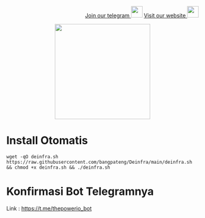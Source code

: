 <p style="font-size:14px" align="right">
<a href="https://t.me/bangpateng_group" target="_blank">Join our telegram <img src="https://user-images.githubusercontent.com/50621007/183283867-56b4d69f-bc6e-4939-b00a-72aa019d1aea.png" width="30"/></a>
<a href="https://bangpateng.com/" target="_blank">Visit our website <img src="https://user-images.githubusercontent.com/38981255/184068977-2d456b1a-9b50-4b75-a0a7-4909a7c78991.png" width="30"/></a>
</p>

<p align="center">
  <img height="250" height="250" src="https://user-images.githubusercontent.com/38981255/198820722-9f95bc3c-2963-4bda-8886-33c6ce89b13b.PNG">
</p>

# Install Otomatis

```
wget -qO deinfra.sh https://raw.githubusercontent.com/bangpateng/Deinfra/main/deinfra.sh && chmod +x deinfra.sh && ./deinfra.sh
```

# Konfirmasi Bot Telegramnya

Link : https://t.me/thepowerio_bot





